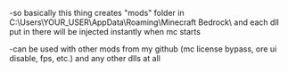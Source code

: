 -so basically this thing creates "mods" folder in C:\Users\YOUR_USER\AppData\Roaming\Minecraft Bedrock\ and each dll put in there will be injected instantly when mc starts

-can be used with other mods from my github (mc license bypass, ore ui disable, fps, etc.) and any other dlls at all
